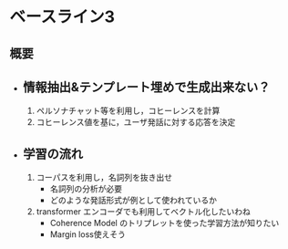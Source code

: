 
# ベースライン3
## 概要
- ##  情報抽出&テンプレート埋めで生成出来ない？
    1. ペルソナチャット等を利用し，コヒーレンスを計算
    1. コヒーレンス値を基に，ユーザ発話に対する応答を決定


- ## 学習の流れ
    1. コーパスを利用し，名詞列を抜き出せ
        - 名詞列の分析が必要
        - どのような発話形式が例として使われているか
    1. transformer エンコーダでも利用してベクトル化したいわね
        - Coherence Model のトリプレットを使った学習方法が知りたい
        - Margin loss使えそう